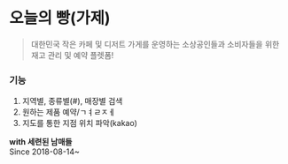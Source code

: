 # 오늘의 빵(가제)

>대한민국 작은 카페 및 디저트 가게를 운영하는 소상공인들과 소비자들을 위한 재고 관리 및 예약 플렛폼!  

### 기능
1. 지역별, 종류별(#), 매장별 검색 
2. 원하는 제품 예약/ㄱㅕㄹㅈㅔ
3. 지도를 통한 지점 위치 파악(kakao)

**with 세련된 남매들**  
Since 2018-08-14~
